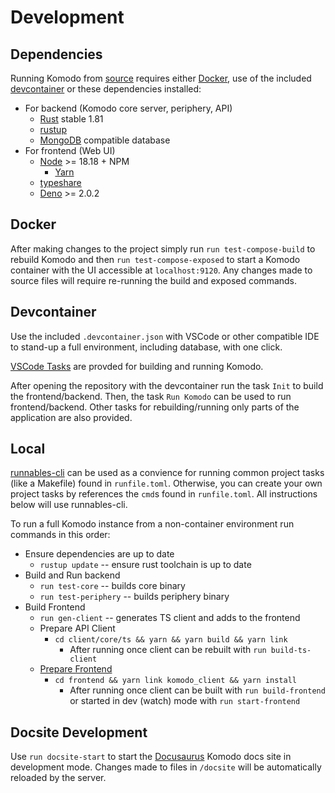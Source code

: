 # Development

## Dependencies

Running Komodo from [source](https://github.com/mbecker20/komodo) requires either [Docker](https://www.docker.com/), use of the included [devcontainer](https://code.visualstudio.com/docs/devcontainers/containers) or these dependencies installed:

* For backend (Komodo core server, periphery, API)
    * [Rust](https://www.rust-lang.org/) stable 1.81
    * [rustup](https://rustup.rs/)
    * [MongoDB](https://www.mongodb.com/) compatible database
* For frontend (Web UI)
    * [Node](https://nodejs.org/en) >= 18.18 + NPM
        * [Yarn](https://yarnpkg.com/)
    * [typeshare](https://github.com/1password/typeshare)
    * [Deno](https://deno.com/) >= 2.0.2

## Docker

After making changes to the project simply run `run test-compose-build` to rebuild Komodo and then `run test-compose-exposed` to start a Komodo container with the UI accessible at `localhost:9120`. Any changes made to source files will require re-running the build and exposed commands.

## Devcontainer

Use the included `.devcontainer.json` with VSCode or other compatible IDE to stand-up a full environment, including database, with one click.

[VSCode Tasks](https://code.visualstudio.com/Docs/editor/tasks) are provded for building and running Komodo. 

After opening the repository with the devcontainer run the task `Init` to build the frontend/backend. Then, the task `Run Komodo` can be used to run frontend/backend. Other tasks for rebuilding/running only parts of the application are also provided.

## Local

[runnables-cli](https://github.com/mbecker20/runnables-cli) can be used as a convience for running common project tasks (like a Makefile) found in `runfile.toml`. Otherwise, you can create your own project tasks by references the `cmd`s found in `runfile.toml`. All instructions below will use runnables-cli.

To run a full Komodo instance from a non-container environment run commands in this order:

* Ensure dependencies are up to date
    * `rustup update` -- ensure rust toolchain is up to date
* Build and Run backend
    * `run test-core` -- builds core binary
    * `run test-periphery` -- builds periphery binary
* Build Frontend
    * `run gen-client` -- generates TS client and adds to the frontend
    * Prepare API Client
        * `cd client/core/ts && yarn && yarn build && yarn link`
            * After running once client can be rebuilt with `run build-ts-client`
    * [Prepare Frontend](https://github.com/mbecker20/komodo/frontend/README.md)
        * `cd frontend && yarn link komodo_client && yarn install`
            * After running once client can be built with `run build-frontend` or started in dev (watch) mode with `run start-frontend`

## Docsite Development

Use `run docsite-start` to start the [Docusaurus](https://docusaurus.io/) Komodo docs site in development mode. Changes made to files in `/docsite` will be automatically reloaded by the server.
